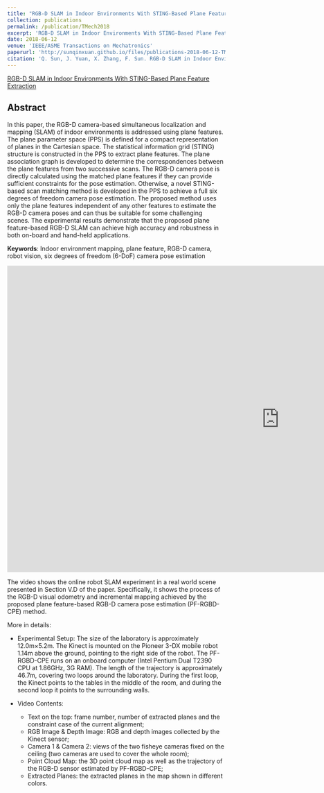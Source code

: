 ```yaml
---
title: "RGB-D SLAM in Indoor Environments With STING-Based Plane Feature Extraction"
collection: publications
permalink: /publication/TMech2018
excerpt: 'RGB-D SLAM in Indoor Environments With STING-Based Plane Feature Extraction'
date: 2018-06-12
venue: 'IEEE/ASME Transactions on Mechatronics'
paperurl: 'http://sunqinxuan.github.io/files/publications-2018-06-12-TMech.pdf'
citation: 'Q. Sun, J. Yuan, X. Zhang, F. Sun. RGB-D SLAM in Indoor Environments With STING-Based Plane Feature Extraction. IEEE/ASME Transactions on Mechatronics, 2018, 23(3): 1071-1082.'
---
```


[RGB-D SLAM in Indoor Environments With STING-Based Plane Feature Extraction](https://ieeexplore.ieee.org/document/8107562)

## Abstract

In this paper, the RGB-D camera-based simultaneous
localization and mapping (SLAM) of indoor environments
is addressed using plane features. The plane parameter
space (PPS) is defined for a compact representation of
planes in the Cartesian space. The statistical information
grid (STING) structure is constructed in the PPS to extract
plane features. The plane association graph is developed to
determine the correspondences between the plane features
from two successive scans. The RGB-D camera pose is directly
calculated using the matched plane features if they
can provide sufficient constraints for the pose estimation.
Otherwise, a novel STING-based scan matching method is
developed in the PPS to achieve a full six degrees of freedom
camera pose estimation. The proposed method uses
only the plane features independent of any other features
to estimate the RGB-D camera poses and can thus be suitable
for some challenging scenes. The experimental results
demonstrate that the proposed plane feature-based RGB-D
SLAM can achieve high accuracy and robustness in both
on-board and hand-held applications.

**Keywords**:
Indoor environment mapping, plane feature, RGB-D camera, robot vision, six degrees of freedom (6-DoF) camera pose estimation

<iframe width="1255" height="707" src="https://www.youtube.com/embed/Iuxr3OSvTC0" title="publications TMech 2018 06 12 video1" frameborder="0" allow="accelerometer; autoplay; clipboard-write; encrypted-media; gyroscope; picture-in-picture; web-share" allowfullscreen></iframe>

The video shows the online robot SLAM experiment in a real world scene presented in Section V.D of the paper. Specifically, it shows the process of the RGB-D visual odometry and incremental mapping achieved by the proposed plane feature-based RGB-D camera pose estimation (PF-RGBD-CPE) method. 

More in details:

 - Experimental Setup: The size of the laboratory is approximately 12.0m×5.2m. The Kinect is mounted on the Pioneer 3-DX mobile robot 1.14m above the ground, pointing to the right side of the robot. The PF-RGBD-CPE runs on an onboard computer (Intel Pentium Dual T2390 CPU at 1.86GHz, 3G RAM). The length of the trajectory is approximately 46.7m, covering two loops around the laboratory. During the first loop, the Kinect points to the tables in the middle of the room, and during the second loop it points to the surrounding walls. 

 - Video Contents:
   - Text on the top: frame number, number of extracted planes and the constraint case of the current alignment;
   - RGB Image & Depth Image: RGB and depth images collected by the Kinect sensor;
   - Camera 1 & Camera 2: views of the two fisheye cameras fixed on the ceiling (two cameras are used to cover the whole room);
   - Point Cloud Map: the 3D point cloud map as well as the trajectory of the RGB-D sensor estimated by PF-RGBD-CPE;
   - Extracted Planes: the extracted planes in the map shown in different colors.